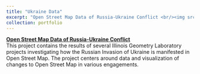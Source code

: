 ```yaml
---
title: "Ukraine Data"
excerpt: "Open Street Map Data of Russia-Ukraine Conflict <br/><img src='/images/heatmap.png'>"
collection: portfolio
---
```

__[Open Street Map Data of Russia-Ukraine Conflict](https://gitlab.engr.illinois.edu/r-sowers/ukraine-data)__ <br>
This project contains the results of several Illinois Geometry Laboratory projects investigating how the Russian Invasion of Ukraine is manifested in Open Street Map.  The project centers around data and visualization of changes to Open Street Map in various engagements.
